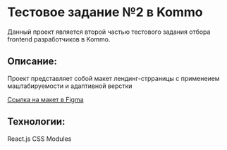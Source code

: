 # Тестовое задание №2 в Kommo
Данный проект является второй частью тестового задания отбора frontend разработчиков в Kommo.

## Описание:
Проект представляет собой макет лендинг-стрраницы с применеием маштабируемости и адаптивной верстки

[Ссылка на макет в Figma](https://www.figma.com/file/Ie6w1AeY7wT3pKUT0SaoQY/Infinizai?node-id=0%3A1&mode=dev)

## Технологии:
React.js
CSS Modules
